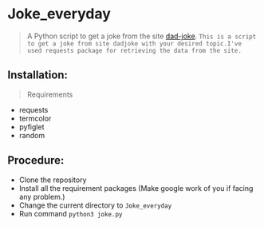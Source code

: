 # Joke_everyday
> A Python script to get a joke from the site [dad-joke](https://icanhazdadjoke.com/).
` This is a script to get a joke from site dadjoke with your desired topic.I've used requests package for retrieving the data from the site. `
## Installation:
> Requirements
- requests
- termcolor
- pyfiglet
- random

## Procedure:
- Clone the repository
- Install all the requirement packages (Make google work of you if facing any problem.)
- Change the current directory to `Joke_everyday`
- Run command `python3 joke.py`

